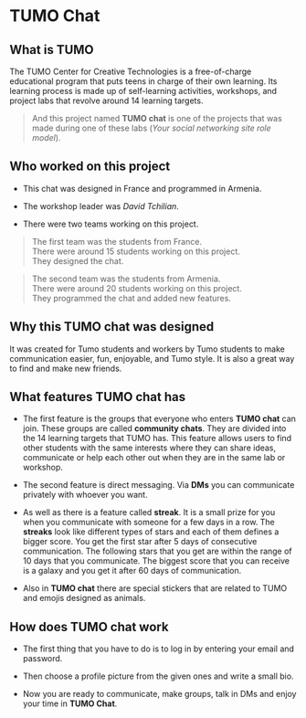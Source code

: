 # TUMO Chat  
  
## What is TUMO  
  
The TUMO Center for Creative Technologies is a free-of-charge educational program that puts teens in charge of their own learning. Its learning process is made up of self-learning activities, workshops, and project labs that revolve around 14 learning targets.  
  
> And this project named **TUMO chat** is one of the projects that was made during one of these labs (*Your social networking site role model*).  
  
## Who worked on this project  
  
- This chat was designed in France and programmed in Armenia.  
  
- The workshop leader was *David Tchilian*.  
  
- There were two teams working on this project.  
> The first team was the students from France.  
> There were around 15 students working on this project.  
> They designed the chat.  
  
> The second team was the students from Armenia.  
> There were around 20 students working on this project.  
> They programmed the chat and added new features.  
  
## Why this TUMO chat was designed  
  
It was created for Tumo students and workers by Tumo students to make communication easier, fun, enjoyable, and Tumo style. It is also a great way to find and make new friends.
  
## What features TUMO chat has

- The first feature is the groups that everyone who enters **TUMO chat** can join. These groups are called **community chats**. They are divided into the 14 learning targets that TUMO has. This feature allows users to find other students with the same interests where they can share ideas, communicate or help each other out when they are in the same lab or workshop.

-   The second feature is direct messaging. Via  **DMs**  you can communicate privately with whoever you want.

-  As well as there is a feature called **streak**. It is a small prize for you when you communicate with someone for a few days in a row. The **streaks** look like different types of stars and each of them defines a bigger score. You get the first star after 5 days of consecutive communication. The following stars that you get are within the range of 10 days that you communicate. The biggest score that you can receive is a galaxy and you get it after 60 days of communication.

- Also in **TUMO chat** there are special stickers that are related to TUMO and emojis designed as animals.

## How does TUMO chat work

- The first thing that you have to do is to log in by entering your email and password.

- Then choose a profile picture from the given ones and write a small bio.

- Now you are ready to communicate, make groups, talk in DMs and enjoy your time in **TUMO Chat**.